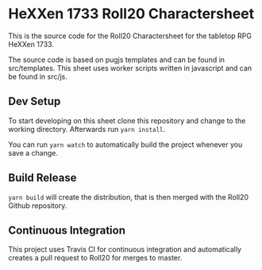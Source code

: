 # HeXXen 1733 Roll20 Charactersheet
This is the source code for the Roll20 Charactersheet for the tabletop RPG HeXXen 1733.

The source code is based on pugjs templates and can be found in src/templates.
This sheet uses worker scripts written in javascript and can be found in src/js.

## Dev Setup
To start developing on this sheet clone this repository and change to the working directory. Afterwards run `yarn install`.

You can run `yarn watch` to automatically build the project whenever you save a change.

## Build Release

`yarn build` will create the distribution, that is then merged with the Roll20 Github repository.

## Continuous Integration
This project uses Travis CI for continuous integration and automatically creates a pull request to Roll20 for merges to master.
